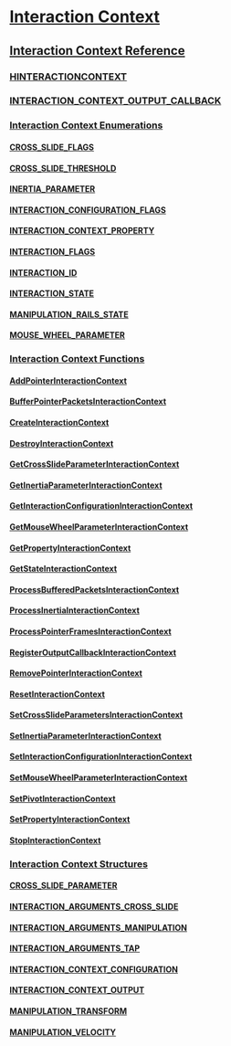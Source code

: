 # [Interaction Context](interaction-context-portal.md)
## [Interaction Context Reference](interaction-context-reference.md)
### [HINTERACTIONCONTEXT](hinteractioncontext.md)
### [INTERACTION_CONTEXT_OUTPUT_CALLBACK](/windows/previous-versions/interactioncontext/nc-interactioncontext-interaction_context_output_callback?branch=master)
### [Interaction Context Enumerations](enumerations.md)
#### [CROSS_SLIDE_FLAGS](/windows/previous-versions/interactioncontext/ne-interactioncontext-cross_slide_flags?branch=master)
#### [CROSS_SLIDE_THRESHOLD](/windows/previous-versions/interactioncontext/ne-interactioncontext-cross_slide_threshold?branch=master)
#### [INERTIA_PARAMETER](/windows/previous-versions/interactioncontext/ne-interactioncontext-inertia_parameter?branch=master)
#### [INTERACTION_CONFIGURATION_FLAGS](/windows/previous-versions/interactioncontext/ne-interactioncontext-interaction_configuration_flags?branch=master)
#### [INTERACTION_CONTEXT_PROPERTY](/windows/previous-versions/interactioncontext/ne-interactioncontext-interaction_context_property?branch=master)
#### [INTERACTION_FLAGS](/windows/previous-versions/interactioncontext/ne-interactioncontext-interaction_flags?branch=master)
#### [INTERACTION_ID](/windows/previous-versions/interactioncontext/ne-interactioncontext-interaction_id?branch=master)
#### [INTERACTION_STATE](/windows/previous-versions/interactioncontext/ne-interactioncontext-interaction_state?branch=master)
#### [MANIPULATION_RAILS_STATE](/windows/previous-versions/interactioncontext/ne-interactioncontext-manipulation_rails_state?branch=master)
#### [MOUSE_WHEEL_PARAMETER](/windows/previous-versions/interactioncontext/ne-interactioncontext-mouse_wheel_parameter?branch=master)
### [Interaction Context Functions](functions.md)
#### [AddPointerInteractionContext](/windows/previous-versions/interactioncontext/nf-interactioncontext-addpointerinteractioncontext?branch=master)
#### [BufferPointerPacketsInteractionContext](/windows/previous-versions/interactioncontext/nf-interactioncontext-bufferpointerpacketsinteractioncontext?branch=master)
#### [CreateInteractionContext](/windows/previous-versions/interactioncontext/nf-interactioncontext-createinteractioncontext?branch=master)
#### [DestroyInteractionContext](/windows/previous-versions/interactioncontext/nf-interactioncontext-destroyinteractioncontext?branch=master)
#### [GetCrossSlideParameterInteractionContext](/windows/previous-versions/interactioncontext/nf-interactioncontext-getcrossslideparameterinteractioncontext?branch=master)
#### [GetInertiaParameterInteractionContext](/windows/previous-versions/interactioncontext/nf-interactioncontext-getinertiaparameterinteractioncontext?branch=master)
#### [GetInteractionConfigurationInteractionContext](/windows/previous-versions/interactioncontext/nf-interactioncontext-getinteractionconfigurationinteractioncontext?branch=master)
#### [GetMouseWheelParameterInteractionContext](/windows/previous-versions/interactioncontext/nf-interactioncontext-getmousewheelparameterinteractioncontext?branch=master)
#### [GetPropertyInteractionContext](/windows/previous-versions/interactioncontext/nf-interactioncontext-getpropertyinteractioncontext?branch=master)
#### [GetStateInteractionContext](/windows/previous-versions/interactioncontext/nf-interactioncontext-getstateinteractioncontext?branch=master)
#### [ProcessBufferedPacketsInteractionContext](/windows/previous-versions/interactioncontext/nf-interactioncontext-processbufferedpacketsinteractioncontext?branch=master)
#### [ProcessInertiaInteractionContext](/windows/previous-versions/interactioncontext/nf-interactioncontext-processinertiainteractioncontext?branch=master)
#### [ProcessPointerFramesInteractionContext](/windows/previous-versions/interactioncontext/nf-interactioncontext-processpointerframesinteractioncontext?branch=master)
#### [RegisterOutputCallbackInteractionContext](/windows/previous-versions/interactioncontext/nf-interactioncontext-registeroutputcallbackinteractioncontext?branch=master)
#### [RemovePointerInteractionContext](/windows/previous-versions/interactioncontext/nf-interactioncontext-removepointerinteractioncontext?branch=master)
#### [ResetInteractionContext](/windows/previous-versions/interactioncontext/nf-interactioncontext-resetinteractioncontext?branch=master)
#### [SetCrossSlideParametersInteractionContext](/windows/previous-versions/interactioncontext/nf-interactioncontext-setcrossslideparametersinteractioncontext?branch=master)
#### [SetInertiaParameterInteractionContext](/windows/previous-versions/interactioncontext/nf-interactioncontext-setinertiaparameterinteractioncontext?branch=master)
#### [SetInteractionConfigurationInteractionContext](/windows/previous-versions/interactioncontext/nf-interactioncontext-setinteractionconfigurationinteractioncontext?branch=master)
#### [SetMouseWheelParameterInteractionContext](/windows/previous-versions/interactioncontext/nf-interactioncontext-setmousewheelparameterinteractioncontext?branch=master)
#### [SetPivotInteractionContext](/windows/previous-versions/interactioncontext/nf-interactioncontext-setpivotinteractioncontext?branch=master)
#### [SetPropertyInteractionContext](/windows/previous-versions/interactioncontext/nf-interactioncontext-setpropertyinteractioncontext?branch=master)
#### [StopInteractionContext](/windows/previous-versions/interactioncontext/nf-interactioncontext-stopinteractioncontext?branch=master)
### [Interaction Context Structures](structures.md)
#### [CROSS_SLIDE_PARAMETER](/windows/previous-versions/interactioncontext/ns-interactioncontext-cross_slide_parameter?branch=master)
#### [INTERACTION_ARGUMENTS_CROSS_SLIDE](/windows/previous-versions/interactioncontext/ns-interactioncontext-interaction_arguments_cross_slide?branch=master)
#### [INTERACTION_ARGUMENTS_MANIPULATION](/windows/previous-versions/interactioncontext/ns-interactioncontext-interaction_arguments_manipulation?branch=master)
#### [INTERACTION_ARGUMENTS_TAP](/windows/previous-versions/interactioncontext/ns-interactioncontext-interaction_arguments_tap?branch=master)
#### [INTERACTION_CONTEXT_CONFIGURATION](/windows/previous-versions/interactioncontext/ns-interactioncontext-interaction_context_configuration?branch=master)
#### [INTERACTION_CONTEXT_OUTPUT](/windows/previous-versions/interactioncontext/ns-interactioncontext-interaction_context_output?branch=master)
#### [MANIPULATION_TRANSFORM](/windows/previous-versions/interactioncontext/ns-interactioncontext-manipulation_transform?branch=master)
#### [MANIPULATION_VELOCITY](/windows/previous-versions/interactioncontext/ns-interactioncontext-manipulation_velocity?branch=master)

